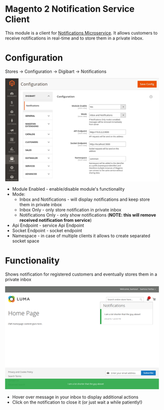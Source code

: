 # Magento 2 Notification Service Client

This module is a client for [Notifications Microservice](https://bartoszherba.github.io/notifications-service/).
It allows customers to receive notifications in real-time and to store them in a private inbox.

# Configuration

Stores -> Configuration -> Digibart -> Notifications

![Configuration](./assets/configuration.png "Configuration")

* Module Enabled - enable/disable module's functionality
* Mode:
  * Inbox and Notifications - will display notifications and keep store them in private inbox
  * Inbox Only - only store notification in private inbox
  * Notifications Only - only show notifications (**NOTE: this will remove received notification from service**)
* Api Endpoint - service Api Endpoint
* Socket Endpoint - socket endpoint
* Namespace - in case of multiple clients it allows to create separated socket space

# Functionality

Shows notification for registered customers and eventually stores them in a private inbox

![How does it work?](./assets/notifications.png "How does it work?")

* Hover over message in your inbox to display additional actions
* Click on the notification to close it (or just wait a while patiently!)

